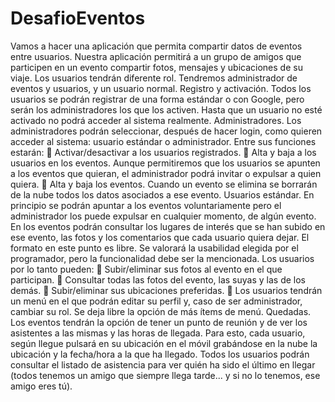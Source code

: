 # DesafioEventos
Vamos a hacer una aplicación que permita compartir datos de eventos entre usuarios. Nuestra aplicación permitirá a un grupo de amigos que participen en un evento compartir  fotos, mensajes y ubicaciones de su viaje. Los usuarios tendrán diferente rol. Tendremos administrador de eventos y usuarios, y un  usuario normal. Registro y activación. Todos los usuarios se podrán registrar de una forma estándar o con Google, pero serán los  administradores los que los activen. Hasta que un usuario no esté activado no podrá acceder al  sistema realmente.  Administradores. Los administradores podrán seleccionar, después de hacer login, como quieren acceder al  sistema: usuario estándar o administrador. Entre sus funciones estarán:   Activar/desactivar a los usuarios registrados.  Alta y baja a los usuarios en los eventos. Aunque permitiremos que los usuarios se  apunten a los eventos que quieran, el administrador podrá invitar o expulsar a quien  quiera.  Alta y baja los eventos. Cuando un evento se elimina se borrarán de la nube todos los  datos asociados a ese evento. Usuarios estándar. En principio se podrán apuntar a los eventos voluntariamente pero el administrador los puede  expulsar en cualquier momento, de algún evento.  En los eventos podrán consultar los lugares de interés que se han subido en ese evento, las  fotos y los comentarios que cada usuario quiera dejar. El formato en este punto es libre. Se  valorará la usabilidad elegida por el programador, pero la funcionalidad debe ser la mencionada. Los usuarios por lo tanto pueden:  Subir/eliminar sus fotos al evento en el que participan.  Consultar todas las fotos del evento, las suyas y las de los demás.  Subir/eliminar sus ubicaciones preferidas.  Los usuarios tendrán un menú en el que podrán editar su perfil y, caso de ser  administrador, cambiar su rol. Se deja libre la opción de más ítems de menú. Quedadas. Los eventos tendrán la opción de tener un punto de reunión y de ver los asistentes a las  mismas y las horas de llegada. Para esto, cada usuario, según llegue pulsará en su ubicación en  el móvil grabándose en la nube la ubicación y la fecha/hora a la que ha llegado. Todos los  usuarios podrán consultar el listado de asistencia para ver quién ha sido el último en llegar  (todos tenemos un amigo que siempre llega tarde... y si no lo tenemos, ese amigo eres tú).
